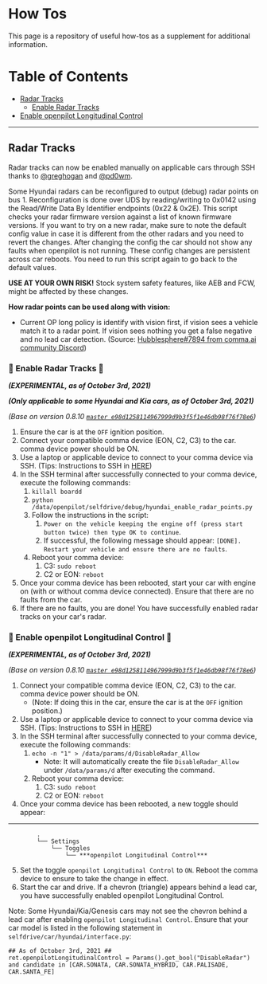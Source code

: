 # How Tos
This page is a repository of useful how-tos as a supplement for additional information.

Table of Contents
=======================

* [Radar Tracks](#Radar-Tracks)
    * [Enable Radar Tracks](#-Enable-Radar-Tracks-)
* [Enable openpilot Longitudinal Control](#-Enable-openpilot-Longitudinal-Control-)

---

## Radar Tracks

Radar tracks can now be enabled manually on applicable cars through SSH thanks to [@greghogan](https://github.com/greghogan) and [@pd0wm](https://github.com/pd0wm).

Some Hyundai radars can be reconfigured to output (debug) radar points on bus 1.
Reconfiguration is done over UDS by reading/writing to 0x0142 using the Read/Write Data By Identifier
endpoints (0x22 & 0x2E). This script checks your radar firmware version against a list of known
firmware versions. If you want to try on a new radar, make sure to note the default config value
in case it is different from the other radars and you need to revert the changes.
After changing the config the car should not show any faults when openpilot is not running.
These config changes are persistent across car reboots. You need to run this script again
to go back to the default values.

**USE AT YOUR OWN RISK!** Stock system safety features, like AEB and FCW, might be affected by these changes.

**How radar points can be used along with vision:**
* Current OP long policy is identify with vision first, if vision sees a vehicle match it to a radar point. If vision sees nothing you get a false negative and no lead car detection. (Source: [Hubblesphere#7894 from comma.ai community Discord](https://discord.com/channels/469524606043160576/872899198738104330/872913890793635872))

### 🚨 Enable Radar Tracks 🚨

***(EXPERIMENTAL, as of October 3rd, 2021)***

***(Only applicable to some Hyundai and Kia cars, as of October 3rd, 2021)***

*(Base on version 0.8.10 [`master e98d1258114967999d9b3f5f1e46db98f76f78e6`](https://github.com/commaai/openpilot/tree/e98d1258114967999d9b3f5f1e46db98f76f78e6))*

1. Ensure the car is at the `OFF` ignition position.
2. Connect your compatible comma device (EON, C2, C3) to the car. comma device power should be ON.
3. Use a laptop or applicable device to connect to your comma device via SSH. (Tips: Instructions to SSH in [HERE](https://github.com/commaai/openpilot/wiki/SSH))
4. In the SSH terminal after successfully connected to your comma device, execute the following commands:
    1. ```killall boardd```
    2. `python /data/openpilot/selfdrive/debug/hyundai_enable_radar_points.py`
    3. Follow the instructions in the script:
        1. `Power on the vehicle keeping the engine off (press start button twice) then type OK to continue`.
        2. If successful, the following message should appear: `[DONE]. Restart your vehicle and ensure there are no faults`.
    4. Reboot your comma device:
        1. C3: `sudo reboot`
        2. C2 or EON: `reboot`
5. Once your comma device has been rebooted, start your car with engine on (with or without comma device connected). Ensure that there are no faults from the car.
6. If there are no faults, you are done! You have successfully enabled radar tracks on your car's radar.

### 🚨 Enable openpilot Longitudinal Control 🚨

***(EXPERIMENTAL, as of October 3rd, 2021)***

*(Base on version 0.8.10 [`master e98d1258114967999d9b3f5f1e46db98f76f78e6`](https://github.com/commaai/openpilot/tree/e98d1258114967999d9b3f5f1e46db98f76f78e6))*

1. Connect your compatible comma device (EON, C2, C3) to the car. comma device power should be ON.
    * (Note: If doing this in the car, ensure the car is at the `OFF` ignition position.)
2. Use a laptop or applicable device to connect to your comma device via SSH. (Tips: Instructions to SSH in [HERE](https://github.com/commaai/openpilot/wiki/SSH))
3. In the SSH terminal after successfully connected to your comma device, execute the following commands:
    1. ```echo -n "1" > /data/params/d/DisableRadar_Allow```
        * Note: It will automatically create the file `DisableRadar_Allow` under `/data/params/d` after executing the command.
    2. Reboot your comma device:
        1. C3: `sudo reboot`
        2. C2 or EON: `reboot`
4. Once your comma device has been rebooted, a new toggle should appear:
---
            .
            └── Settings
                └── Toggles
                    └── ***openpilot Longitudinal Control***
   
5. Set the toggle `openpilot Longitudinal Control` to `ON`. Reboot the comma device to ensure to take the change in effect.
6. Start the car and drive. If a chevron (triangle) appears behind a lead car, you have successfully enabled openpilot Longitudinal Control.

Note: Some Hyundai/Kia/Genesis cars may not see the chevron behind a lead car after enabling `openpilot Longitudinal Control`. Ensure that your car model is listed in the following statement in `selfdrive/car/hyundai/interface.py`:

    ## As of October 3rd, 2021 ##
    ret.openpilotLongitudinalControl = Params().get_bool("DisableRadar") and candidate in [CAR.SONATA, CAR.SONATA_HYBRID, CAR.PALISADE, CAR.SANTA_FE]
